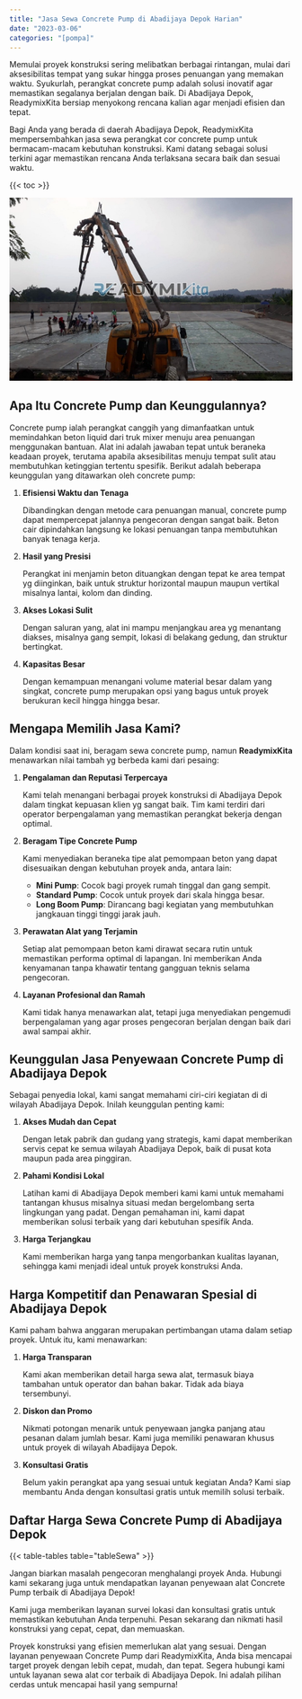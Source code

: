 ```yaml
---
title: "Jasa Sewa Concrete Pump di Abadijaya Depok Harian"
date: "2023-03-06"
categories: "[pompa]"
---
```


Memulai proyek konstruksi sering melibatkan berbagai rintangan, mulai dari aksesibilitas tempat yang sukar hingga proses penuangan yang memakan waktu. Syukurlah, perangkat concrete pump adalah solusi inovatif agar memastikan segalanya berjalan dengan baik. Di Abadijaya Depok, ReadymixKita bersiap menyokong rencana kalian agar menjadi efisien dan tepat.

Bagi Anda yang berada di daerah Abadijaya Depok, ReadymixKita mempersembahkan jasa sewa perangkat cor concrete pump untuk bermacam-macam kebutuhan konstruksi. Kami datang sebagai solusi terkini agar memastikan rencana Anda terlaksana secara baik dan sesuai waktu.

{{< toc >}}

![Jasa Sewa Concrete Pump di Abadijaya Depok Harian](/images/pompa/sewa-pompa-06.jpg)

## Apa Itu Concrete Pump dan Keunggulannya?

Concrete pump ialah perangkat canggih yang dimanfaatkan untuk memindahkan beton liquid dari truk mixer menuju area penuangan menggunakan bantuan. Alat ini adalah jawaban tepat untuk beraneka keadaan proyek, terutama apabila aksesibilitas menuju tempat sulit atau membutuhkan ketinggian tertentu spesifik. Berikut adalah beberapa keunggulan yang ditawarkan oleh concrete pump:

1. **Efisiensi Waktu dan Tenaga**

   Dibandingkan dengan metode cara penuangan manual, concrete pump dapat mempercepat jalannya pengecoran dengan sangat baik. Beton cair dipindahkan langsung ke lokasi penuangan tanpa membutuhkan banyak tenaga kerja.

2. **Hasil yang Presisi**

   Perangkat ini menjamin beton dituangkan dengan tepat ke area tempat yg diinginkan, baik untuk struktur horizontal maupun maupun vertikal misalnya lantai, kolom dan dinding.

3. **Akses Lokasi Sulit**

   Dengan saluran yang, alat ini mampu menjangkau area yg menantang diakses, misalnya gang sempit, lokasi di belakang gedung, dan struktur bertingkat.

4. **Kapasitas Besar**

   Dengan kemampuan menangani volume material besar dalam yang singkat, concrete pump merupakan opsi yang bagus untuk proyek berukuran kecil hingga hingga besar.

## Mengapa Memilih Jasa Kami?

Dalam kondisi saat ini, beragam sewa concrete pump, namun **ReadymixKita** menawarkan nilai tambah yg berbeda kami dari pesaing:

1. **Pengalaman dan Reputasi Terpercaya**

   Kami telah menangani berbagai proyek konstruksi di Abadijaya Depok dalam tingkat kepuasan klien yg sangat baik. Tim kami terdiri dari operator berpengalaman yang memastikan perangkat bekerja dengan optimal.

2. **Beragam Tipe Concrete Pump**

   Kami menyediakan beraneka tipe alat pemompaan beton yang dapat disesuaikan dengan kebutuhan proyek anda, antara lain:
   - **Mini Pump**: Cocok bagi proyek rumah tinggal dan gang sempit.
   - **Standard Pump**: Cocok untuk proyek dari skala hingga besar.
   - **Long Boom Pump**: Dirancang bagi kegiatan yang membutuhkan jangkauan tinggi tinggi jarak jauh.

3. **Perawatan Alat yang Terjamin**

   Setiap alat pemompaan beton kami dirawat secara rutin untuk memastikan performa optimal di lapangan. Ini memberikan Anda kenyamanan tanpa khawatir tentang gangguan teknis selama pengecoran.

4. **Layanan Profesional dan Ramah**

   Kami tidak hanya menawarkan alat, tetapi juga menyediakan pengemudi berpengalaman yang agar proses pengecoran berjalan dengan baik dari awal sampai akhir.

## Keunggulan Jasa Penyewaan Concrete Pump di Abadijaya Depok

Sebagai penyedia lokal, kami sangat memahami ciri-ciri kegiatan di di wilayah Abadijaya Depok. Inilah keunggulan penting kami:

1. **Akses Mudah dan Cepat**

   Dengan letak pabrik dan gudang yang strategis, kami dapat memberikan servis cepat ke semua wilayah Abadijaya Depok, baik di pusat kota maupun pada area pinggiran.

2. **Pahami Kondisi Lokal**

   Latihan kami di Abadijaya Depok memberi kami kami untuk memahami tantangan khusus misalnya situasi medan bergelombang serta lingkungan yang padat. Dengan pemahaman ini, kami dapat memberikan solusi terbaik yang dari kebutuhan spesifik Anda.

3. **Harga Terjangkau**

   Kami memberikan harga yang tanpa mengorbankan kualitas layanan, sehingga kami menjadi ideal untuk proyek konstruksi Anda.

## Harga Kompetitif dan Penawaran Spesial di Abadijaya Depok

Kami paham bahwa anggaran merupakan pertimbangan utama dalam setiap proyek. Untuk itu, kami menawarkan:

1. **Harga Transparan**

   Kami akan memberikan detail harga sewa alat, termasuk biaya tambahan untuk operator dan bahan bakar. Tidak ada biaya tersembunyi.

2. **Diskon dan Promo**

   Nikmati potongan menarik untuk penyewaan jangka panjang atau pesanan dalam jumlah besar. Kami juga memiliki penawaran khusus untuk proyek di wilayah Abadijaya Depok.

3. **Konsultasi Gratis**

   Belum yakin perangkat apa yang sesuai untuk kegiatan Anda? Kami siap membantu Anda dengan konsultasi gratis untuk memilih solusi terbaik.

## Daftar Harga Sewa Concrete Pump di Abadijaya Depok

{{< table-tables table="tableSewa" >}}

Jangan biarkan masalah pengecoran menghalangi proyek Anda. Hubungi kami sekarang juga untuk mendapatkan layanan penyewaan alat Concrete Pump terbaik di Abadijaya Depok!

Kami juga memberikan layanan survei lokasi dan konsultasi gratis untuk memastikan kebutuhan Anda terpenuhi. Pesan sekarang dan nikmati hasil konstruksi yang cepat, cepat, dan memuaskan.

Proyek konstruksi yang efisien memerlukan alat yang sesuai. Dengan layanan penyewaan Concrete Pump dari ReadymixKita, Anda bisa mencapai target proyek dengan lebih cepat, mudah, dan tepat. Segera hubungi kami untuk layanan sewa alat cor terbaik di Abadijaya Depok. Ini adalah pilihan cerdas untuk mencapai hasil yang sempurna!